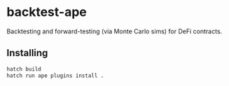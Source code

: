 # backtest-ape

Backtesting and forward-testing (via Monte Carlo sims) for DeFi contracts.

## Installing

```sh
hatch build
hatch run ape plugins install .
```